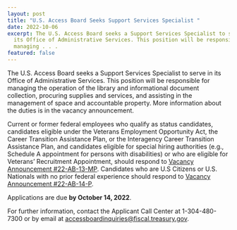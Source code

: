 ```yaml
---
layout: post
title: "U.S. Access Board Seeks Support Services Specialist "
date: 2022-10-06
excerpt: The U.S. Access Board seeks a Support Services Specialist to serve in
  its Office of Administrative Services. This position will be responsible for
  managing . . .
featured: false
---
```

The U.S. Access Board seeks a Support Services Specialist to serve in its Office of Administrative Services. This position will be responsible for managing the operation of the library and informational document collection, procuring supplies and services, and assisting in the management of space and accountable property. More information about the duties is in the vacancy announcement.  

Current or former federal employees who qualify as status candidates, candidates eligible under the Veterans Employment Opportunity Act, the Career Transition Assistance Plan, or the Interagency Career Transition Assistance Plan, and candidates eligible for special hiring authorities (e.g., Schedule A appointment for persons with disabilities) or who are eligible for Veterans’ Recruitment Appointment, should respond to [Vacancy Announcement #22-AB-13-MP](https://www.usajobs.gov/job/680011200). Candidates who are U.S Citizens or U.S. Nationals with no prior federal experience should respond to [Vacancy Announcement #22-AB-14-P](https://www.usajobs.gov/job/680009600).  

Applications are due **by October 14, 2022**.  

For further information, contact the Applicant Call Center at 1-304-480-7300 or by email at [accessboardinquiries@fiscal.treasury.gov](mailto:accessboardinquiries@fiscal.treasury.gov).